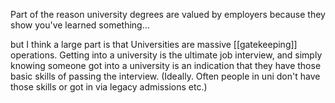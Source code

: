 Part of the reason university degrees are valued by employers because they show you've learned something...

but I think a large part is that Universities are massive [[gatekeeping]] operations. Getting into a university is the ultimate job interview, and simply knowing someone got into a university is an indication that they have those basic skills of passing the interview. (Ideally. Often people in uni don't have those skills or got in via legacy admissions etc.)
